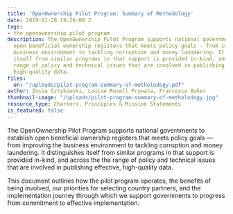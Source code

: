 ```yaml
---
title: 'OpenOwnership Pilot Program: Summary of Methodology'
date: 2019-01-28 19:26:00 Z
tags:
- the openownership pilot program
description: The OpenOwnership Pilot Program supports national governments to establish
  open beneficial ownership registers that meets policy goals - from improving the
  business environment to tackling corruption and money laundering. It distinguishes
  itself from similar programs in that support is provided in-kind, and across the
  range of policy and technical issues that are involved in publishing effective,
  high-quality data.
files:
  en: "/uploads/pilot-program-summary-of-metholodogy.pdf"
author: Zosia Sztykowski, Louise Rusell Prywata, Francesca Baker
thumbnail-image: "/uploads/pilot-program-summary-of-metholodogy.jpg"
resource_type: Charters, Principles & Mission Statements
is_featured: false
---
```


The OpenOwnership Pilot Program supports national governments to establish open beneficial ownership registers that meets policy goals — from improving the business environment to tackling corruption and money laundering. It distinguishes itself from similar programs in that support is provided in-kind, and across the the range of policy and technical issues that are involved in publishing effective, high-quality data.

This document outlines how the pilot program operates, the benefits of being involved, our priorities for selecting country partners, and the implementation journey through which we support governments to progress from commitment to effective implementation.
